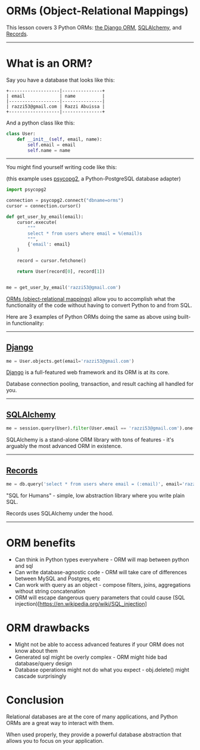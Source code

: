 # ORMs (Object-Relational Mappings)

This lesson covers 3 Python ORMs: [the Django ORM](docs.djangoproject.com/#the-model-layer), [SQLAlchemy](http://docs.sqlalchemy.org/), and [Records](https://github.com/kennethreitz/records).

---

# What is an ORM?

Say you have a database that looks like this:

```
+-------------------|---------------+
| email             | name          |
|-------------------|---------------|
| razzi53@gmail.com | Razzi Abuissa |
+-------------------|---------------+
```

And a python class like this:


```python
class User:
    def __init__(self, email, name):
        self.email = email
        self.name = name
```

---

You might find yourself writing code like this:

(this example uses [psycopg2](https://pypi.python.org/pypi/psycopg2), a Python-PostgreSQL database adapter)

```python
import psycopg2

connection = psycopg2.connect("dbname=orms")
cursor = connection.cursor()

def get_user_by_email(email):
    cursor.execute(
        """
        select * from users where email = %(email)s
        """,
        {'email': email}
    )

    record = cursor.fetchone()

    return User(record[0], record[1])


me = get_user_by_email('razzi53@gmail.com')
```

[ORMs (object-relational mappings)](https://en.wikipedia.org/wiki/Object-relational_mapping) allow you to accomplish what the functionality of the code without having to convert Python to and from SQL.

Here are 3 examples of Python ORMs doing the same as above using built-in functionality:

---

## [Django](docs.djangoproject.com/#the-model-layer)

```python
me = User.objects.get(email='razzi53@gmail.com')
```

[Django](docs.djangoproject.com) is a full-featured web framework and its ORM is at its core.

Database connection pooling, transaction, and result caching all handled for you.

---

## [SQLAlchemy](http://docs.sqlalchemy.org/)

```python
me = session.query(User).filter(User.email == 'razzi53@gmail.com').one()
```

SQLAlchemy is a stand-alone ORM library with tons of features - it's arguably the most advanced ORM in existence.

---

## [Records](https://github.com/kennethreitz/records)

```python
me = db.query('select * from users where email = (:email)', email='razzi53@gmail.com')[0]
```

"SQL for Humans" - simple, low abstraction library where you write plain SQL.

Records uses SQLAlchemy under the hood.

---

# ORM benefits

- Can think in Python types everywhere - ORM will map between python and sql
- Can write database-agnostic code - ORM will take care of differences between MySQL and Postgres, etc
- Can work with query as an object - compose filters, joins, aggregations without string concatenation
- ORM will escape dangerous query parameters that could cause (SQL injection)[https://en.wikipedia.org/wiki/SQL_injection]

# ORM drawbacks

- Might not be able to access advanced features if your ORM does not know about them
- Generated sql might be overly complex - ORM might hide bad database/query design
- Database operations might not do what you expect - obj.delete() might cascade surprisingly

# Conclusion

Relational databases are at the core of many applications, and Python ORMs are a great way to interact with them.

When used properly, they provide a powerful database abstraction that allows you to focus on your application.
